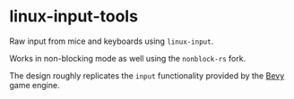 # linux-input-tools

Raw input from mice and keyboards using `linux-input`.

Works in non-blocking mode as well using the `nonblock-rs` fork.

The design roughly replicates the `input` functionality provided by the [Bevy](https://bevyengine.org/) game engine.
